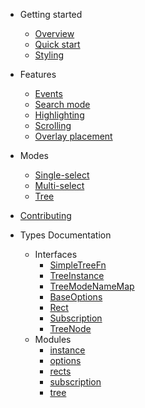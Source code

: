 
- Getting started
  - [Overview](README.md)
  - [Quick start](quick-start.md)
  - [Styling](styling.md)

- Features
  - [Events](events.md)
  - [Search mode](search-mode.md)
  - [Highlighting](highlighting.md)
  - [Scrolling](scrolling.md)
  - [Overlay placement](overlay-placement.md)

- Modes
  - [Single-select](single-select-mode.md)
  - [Multi-select](multi-select-mode.md)
  - [Tree](tree-mode.md)

- [Contributing](CONTRIBUTING.md)

- Types Documentation
  - Interfaces
    - [SimpleTreeFn](interfaces/instance.simpletreefn.md)
    - [TreeInstance](interfaces/instance.treeinstance.md)
    - [TreeModeNameMap](interfaces/instance.treemodenamemap.md)
    - [BaseOptions](interfaces/options.baseoptions.md)
    - [Rect](interfaces/rects.rect.md)
    - [Subscription](interfaces/subscription.subscription-1.md)
    - [TreeNode](interfaces/tree_node.treenode.md)
  - Modules
    - [instance](modules/instance.md)
    - [options](modules/options.md)
    - [rects](modules/rects.md)
    - [subscription](modules/subscription.md)
    - [tree](modules/tree_node.md)